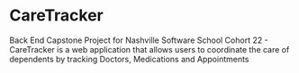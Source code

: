 # CareTracker
Back End Capstone Project for Nashville Software School Cohort 22 - CareTracker is a web application that allows users to coordinate the care of dependents by tracking Doctors, Medications and Appointments
